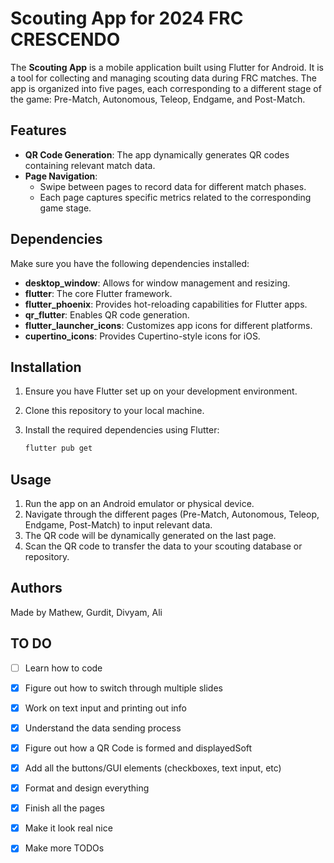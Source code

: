 # Scouting App for 2024 FRC CRESCENDO

The **Scouting App** is a mobile application built using Flutter for Android. It is a tool for collecting and managing scouting data during FRC matches. The app is organized into five pages, each corresponding to a different stage of the game: Pre-Match, Autonomous, Teleop, Endgame, and Post-Match.

## Features

- **QR Code Generation**: The app dynamically generates QR codes containing relevant match data.
- **Page Navigation**:
    - Swipe between pages to record data for different match phases.
    - Each page captures specific metrics related to the corresponding game stage.

## Dependencies

Make sure you have the following dependencies installed:

- **desktop_window**: Allows for window management and resizing.
- **flutter**: The core Flutter framework.
- **flutter_phoenix**: Provides hot-reloading capabilities for Flutter apps.
- **qr_flutter**: Enables QR code generation.
- **flutter_launcher_icons**: Customizes app icons for different platforms.
- **cupertino_icons**: Provides Cupertino-style icons for iOS.

## Installation

1. Ensure you have Flutter set up on your development environment.
2. Clone this repository to your local machine.
3. Install the required dependencies using Flutter:

    ```bash
    flutter pub get
    ```

## Usage

1. Run the app on an Android emulator or physical device.
2. Navigate through the different pages (Pre-Match, Autonomous, Teleop, Endgame, Post-Match) to input relevant data.
3. The QR code will be dynamically generated on the last page.
4. Scan the QR code to transfer the data to your scouting database or repository.

## Authors

Made by Mathew, Gurdit, Divyam, Ali

## TO DO
- [ ] Learn how to code
- [x] Figure out how to switch through multiple slides
- [x] Work on text input and printing out info
- [x] Understand the data sending process
- [x] Figure out how a QR Code is formed and displayedSoft 
- [x] Add all the buttons/GUI elements (checkboxes, text input, etc)
- [x] Format and design everything
- [x] Finish all the pages
- [x] Make it look real nice
- [x] Make more TODOs


